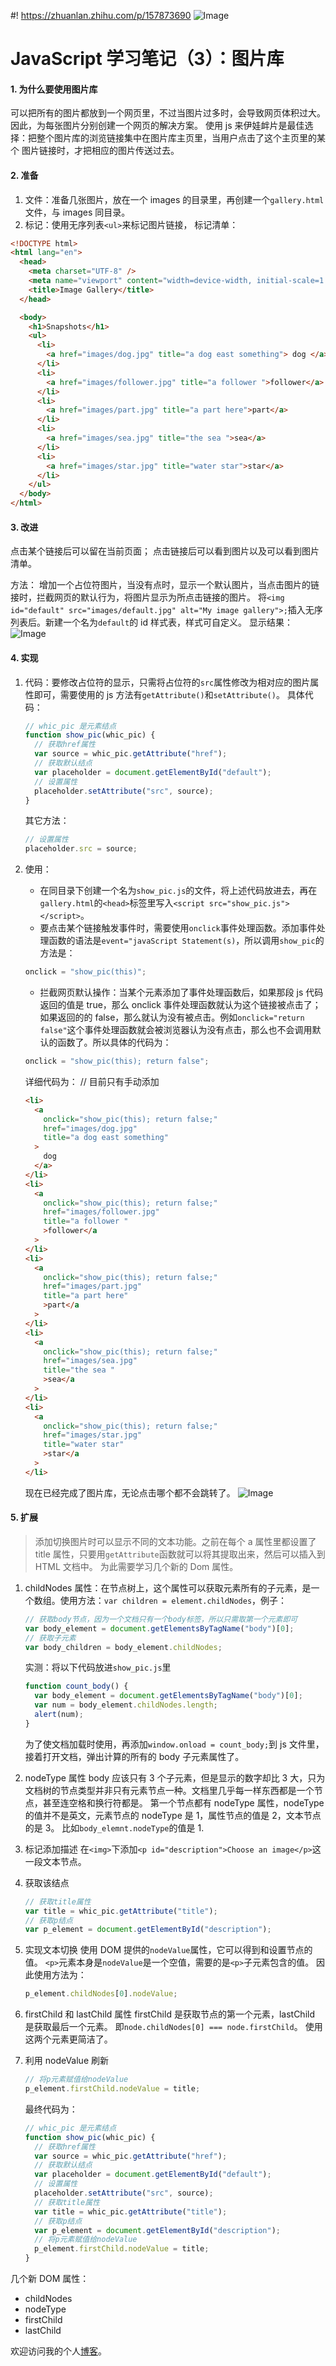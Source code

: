 #! https://zhuanlan.zhihu.com/p/157873690
![Image](https://pic4.zhimg.com/80/v2-b01ce219de5b1727e49c023d39fdb14d.jpg)

# JavaScript 学习笔记（3）：图片库

#### 1. 为什么要使用图片库

可以把所有的图片都放到一个网页里，不过当图片过多时，会导致网页体积过大。
因此，为每张图片分别创建一个网页的解决方案。
使用 js 来伊娃衅片是最佳选择：把整个图片库的浏览链接集中在图片库主页里，当用户点击了这个主页里的某个 图片链接时，才把相应的图片传送过去。

#### 2. 准备

1. 文件：准备几张图片，放在一个 images 的目录里，再创建一个`gallery.html`文件，与 images 同目录。
2. 标记：使用无序列表`<ul>`来标记图片链接，
   标记清单：

```html
<!DOCTYPE html>
<html lang="en">
  <head>
    <meta charset="UTF-8" />
    <meta name="viewport" content="width=device-width, initial-scale=1.0" />
    <title>Image Gallery</title>
  </head>

  <body>
    <h1>Snapshots</h1>
    <ul>
      <li>
        <a href="images/dog.jpg" title="a dog east something"> dog </a>
      </li>
      <li>
        <a href="images/follower.jpg" title="a follower ">follower</a>
      </li>
      <li>
        <a href="images/part.jpg" title="a part here">part</a>
      </li>
      <li>
        <a href="images/sea.jpg" title="the sea ">sea</a>
      </li>
      <li>
        <a href="images/star.jpg" title="water star">star</a>
      </li>
    </ul>
  </body>
</html>
```

#### 3. 改进

点击某个链接后可以留在当前页面；
点击链接后可以看到图片以及可以看到图片清单。

方法：
增加一个占位符图片，当没有点时，显示一个默认图片，当点击图片的链接时，拦截网页的默认行为，将图片显示为所点击链接的图片。
将`<img id="default" src="images/default.jpg" alt="My image gallery">;`插入无序列表后。新建一个名为`default`的 id 样式表，样式可自定义。
显示结果：
![Image](https://pic4.zhimg.com/80/v2-8a4beab26883ec8160922259ee3da143.png)

#### 4. 实现

1. 代码：要修改占位符的显示，只需将占位符的`src`属性修改为相对应的图片属性即可，需要使用的 js 方法有`getAttribute()`和`setAttribute()`。
   具体代码：

   ```js
   // whic_pic 是元素结点
   function show_pic(whic_pic) {
     // 获取href属性
     var source = whic_pic.getAttribute("href");
     // 获取默认结点
     var placeholder = document.getElementById("default");
     // 设置属性
     placeholder.setAttribute("src", source);
   }
   ```

   其它方法：

   ```js
   // 设置属性
   placeholder.src = source;
   ```

2. 使用：

   - 在同目录下创建一个名为`show_pic.js`的文件，将上述代码放进去，再在`gallery.html`的`<head>`标签里写入`<script src="show_pic.js"></script>`。
   - 要点击某个链接触发事件时，需要使用`onclick`事件处理函数。添加事件处理函数的语法是`event="javaScript Statement(s)`，所以调用`show_pic`的方法是：

   ```js
   onclick = "show_pic(this)";
   ```

   - 拦截网页默认操作：当某个元素添加了事件处理函数后，如果那段 js 代码返回的值是 true，那么 onclick 事件处理函数就认为这个链接被点击了；如果返回的的 false，那么就认为没有被点击。例如`onclick="return false"`这个事件处理函数就会被浏览器认为没有点击，那么也不会调用默认的函数了。所以具体的代码为：

   ```js
   onclick = "show_pic(this); return false";
   ```

   详细代码为：
   // 目前只有手动添加

   ```html
   <li>
     <a
       onclick="show_pic(this); return false;"
       href="images/dog.jpg"
       title="a dog east something"
     >
       dog
     </a>
   </li>
   <li>
     <a
       onclick="show_pic(this); return false;"
       href="images/follower.jpg"
       title="a follower "
       >follower</a
     >
   </li>
   <li>
     <a
       onclick="show_pic(this); return false;"
       href="images/part.jpg"
       title="a part here"
       >part</a
     >
   </li>
   <li>
     <a
       onclick="show_pic(this); return false;"
       href="images/sea.jpg"
       title="the sea "
       >sea</a
     >
   </li>
   <li>
     <a
       onclick="show_pic(this); return false;"
       href="images/star.jpg"
       title="water star"
       >star</a
     >
   </li>
   ```

   现在已经完成了图片库，无论点击哪个都不会跳转了。
   ![Image](https://pic4.zhimg.com/80/v2-a4bcfbfb4a0f1de277c6e4451b4bbbf9.png)

#### 5. 扩展

> 添加切换图片时可以显示不同的文本功能。之前在每个 a 属性里都设置了 title 属性，只要用`getAttribute`函数就可以将其提取出来，然后可以插入到 HTML 文档中。
> 为此需要学习几个新的 Dom 属性。

1. childNodes 属性：在节点树上，这个属性可以获取元素所有的子元素，是一个数组。使用方法：`var children = element.childNodes`，例子：

   ```js
   // 获取body节点，因为一个文档只有一个body标签，所以只需取第一个元素即可
   var body_element = document.getElementsByTagName("body")[0];
   // 获取子元素
   var body_children = body_element.childNodes;
   ```

   实测：将以下代码放进`show_pic.js`里

   ```js
   function count_body() {
     var body_element = document.getElementsByTagName("body")[0];
     var num = body_element.childNodes.length;
     alert(num);
   }
   ```

   为了使文档加载时使用，再添加`window.onload = count_body;`到 js 文件里，接着打开文档，弹出计算的所有的 body 子元素属性了。

2. nodeType 属性
   body 应该只有 3 个子元素，但是显示的数字却比 3 大，只为文档树的节点类型并非只有元素节点一种。文档里几乎每一样东西都是一个节点，甚至连空格和换行符都是。
   第一个节点都有 nodeType 属性，nodeType 的值并不是英文，元素节点的 nodeType 是 1，属性节点的值是 2，文本节点的是 3。
   比如`body_elemnt.nodeType`的值是 1.

3. 标记添加描述
   在`<img>`下添加`<p id="description">Choose an image</p>`这一段文本节点。

4. 获取该结点
   ```js
   // 获取title属性
   var title = whic_pic.getAttribute("title");
   // 获取p结点
   var p_element = document.getElementById("description");
   ```
5. 实现文本切换
   使用 DOM 提供的`nodeValue`属性，它可以得到和设置节点的值。
   `<p>`元素本身是`nodeValue`是一个空值，需要的是`<p>`子元素包含的值。
   因此使用方法为：
   ```js
   p_element.childNodes[0].nodeValue;
   ```
6. firstChild 和 lastChild 属性
   firstChild 是获取节点的第一个元素，lastChild 是获取最后一个元素。
   即`node.childNodes[0] === node.firstChild`。
   使用这两个元素更简洁了。

7. 利用 nodeValue 刷新

   ```js
   // 将p元素赋值给nodeValue
   p_element.firstChild.nodeValue = title;
   ```

   最终代码为：

   ```js
   // whic_pic 是元素结点
   function show_pic(whic_pic) {
     // 获取href属性
     var source = whic_pic.getAttribute("href");
     // 获取默认结点
     var placeholder = document.getElementById("default");
     // 设置属性
     placeholder.setAttribute("src", source);
     // 获取title属性
     var title = whic_pic.getAttribute("title");
     // 获取p结点
     var p_element = document.getElementById("description");
     // 将p元素赋值给nodeValue
     p_element.firstChild.nodeValue = title;
   }
   ```

几个新 DOM 属性：

- childNodes
- nodeType
- firstChild
- lastChild

欢迎访问我的个人[博客](https://jinl1874.xyz)。

